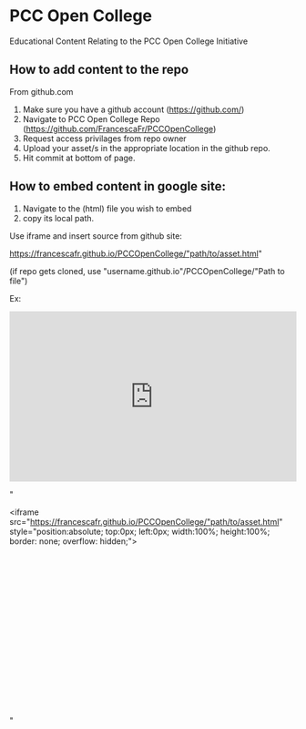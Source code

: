 # PCC Open College
Educational Content Relating to the PCC Open College Initiative


## How to add content to the repo

From github.com 
1. Make sure you have a github account (https://github.com/)
2. Navigate to PCC Open College Repo (https://github.com/FrancescaFr/PCCOpenCollege)
3. Request access privilages from repo owner
4. Upload your asset/s in the appropriate location in the github repo. 
2. Hit commit at bottom of page.

## How to embed content in google site:

1. Navigate to the (html) file you wish to embed
2. copy its local path.

Use iframe and insert source from github site: 

https://francescafr.github.io/PCCOpenCollege/"path/to/asset.html"

(if repo gets cloned, use "username.github.io"/PCCOpenCollege/"Path to file")

Ex:
<PRE><div style="width:100%; padding-bottom:56.25%; position:relative;"><iframe src="https://francescafr.github.io/PCCOpenCollege/"path/to/asset.html" style="position:absolute; top:0px; left:0px; width:100%; height:100%; border: none; overflow: hidden;"></iframe>
</div></PRE>
                                                                            
"<div style="width:100%; padding-bottom:56.25%; position:relative;"><iframe src="https://francescafr.github.io/PCCOpenCollege/"path/to/asset.html" style="position:absolute; top:0px; left:0px; width:100%; height:100%; border: none; overflow: hidden;"></iframe>
</div>"

